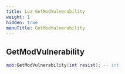 ```yaml
---
title: Lua GetModVulnerability
weight: 1
hidden: true
menuTitle: GetModVulnerability
---
```

## GetModVulnerability
```lua
mob:GetModVulnerability(int resist); -- int
```